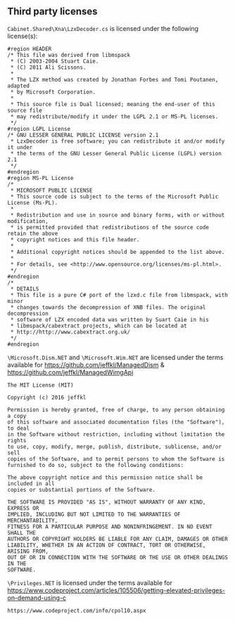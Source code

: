 ## Third party licenses

```Cabinet.Shared\Xna\LzxDecoder.cs``` is licensed under the following license(s):

```
#region HEADER
/* This file was derived from libmspack
 * (C) 2003-2004 Stuart Caie.
 * (C) 2011 Ali Scissons.
 *
 * The LZX method was created by Jonathan Forbes and Tomi Poutanen, adapted
 * by Microsoft Corporation.
 *
 * This source file is Dual licensed; meaning the end-user of this source file
 * may redistribute/modify it under the LGPL 2.1 or MS-PL licenses.
 */
#region LGPL License
/* GNU LESSER GENERAL PUBLIC LICENSE version 2.1
 * LzxDecoder is free software; you can redistribute it and/or modify it under
 * the terms of the GNU Lesser General Public License (LGPL) version 2.1 
 */
#endregion
#region MS-PL License
/* 
 * MICROSOFT PUBLIC LICENSE
 * This source code is subject to the terms of the Microsoft Public License (Ms-PL). 
 *  
 * Redistribution and use in source and binary forms, with or without modification, 
 * is permitted provided that redistributions of the source code retain the above 
 * copyright notices and this file header. 
 *  
 * Additional copyright notices should be appended to the list above. 
 * 
 * For details, see <http://www.opensource.org/licenses/ms-pl.html>. 
 */
#endregion
/*
 * DETAILS
 * This file is a pure C# port of the lzxd.c file from libmspack, with minor
 * changes towards the decompression of XNB files. The original decompression
 * software of LZX encoded data was written by Suart Caie in his
 * libmspack/cabextract projects, which can be located at 
 * http://http://www.cabextract.org.uk/
 */
#endregion
```

```\Microsoft.Dism.NET``` and ```\Microsoft.Wim.NET``` are licensed under the terms available for https://github.com/jeffkl/ManagedDism & https://github.com/jeffkl/ManagedWimgApi

```
The MIT License (MIT)

Copyright (c) 2016 jeffkl

Permission is hereby granted, free of charge, to any person obtaining a copy
of this software and associated documentation files (the "Software"), to deal
in the Software without restriction, including without limitation the rights
to use, copy, modify, merge, publish, distribute, sublicense, and/or sell
copies of the Software, and to permit persons to whom the Software is
furnished to do so, subject to the following conditions:

The above copyright notice and this permission notice shall be included in all
copies or substantial portions of the Software.

THE SOFTWARE IS PROVIDED "AS IS", WITHOUT WARRANTY OF ANY KIND, EXPRESS OR
IMPLIED, INCLUDING BUT NOT LIMITED TO THE WARRANTIES OF MERCHANTABILITY,
FITNESS FOR A PARTICULAR PURPOSE AND NONINFRINGEMENT. IN NO EVENT SHALL THE
AUTHORS OR COPYRIGHT HOLDERS BE LIABLE FOR ANY CLAIM, DAMAGES OR OTHER
LIABILITY, WHETHER IN AN ACTION OF CONTRACT, TORT OR OTHERWISE, ARISING FROM,
OUT OF OR IN CONNECTION WITH THE SOFTWARE OR THE USE OR OTHER DEALINGS IN THE
SOFTWARE.
```

```\Privileges.NET``` is licensed under the terms available for https://www.codeproject.com/articles/105506/getting-elevated-privileges-on-demand-using-c

```https://www.codeproject.com/info/cpol10.aspx```